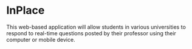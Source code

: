 InPlace
=======

This web-based application will allow students in various universities to respond to real-time questions posted by their professor using their computer or mobile device. 
